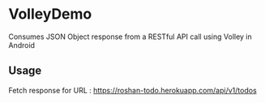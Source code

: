 # VolleyDemo
Consumes JSON Object response from a RESTful API call using Volley in Android

## Usage
Fetch response for
URL : https://roshan-todo.herokuapp.com/api/v1/todos
